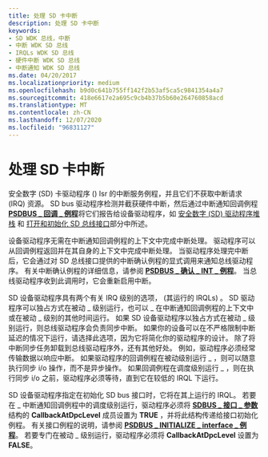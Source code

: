 ```yaml
---
title: 处理 SD 卡中断
description: 处理 SD 卡中断
keywords:
- SD WDK 总线，中断
- 中断 WDK SD 总线
- IRQLs WDK SD 总线
- 硬件中断 WDK SD 总线
- 中断通知 WDK SD 总线
ms.date: 04/20/2017
ms.localizationpriority: medium
ms.openlocfilehash: b9d0c641b755ff142f2b53af5ca5c9841354a4a7
ms.sourcegitcommit: 418e6617e2a695c9cb4b37b5b60e264760858acd
ms.translationtype: MT
ms.contentlocale: zh-CN
ms.lasthandoff: 12/07/2020
ms.locfileid: "96831127"
---
```

# <a name="handling-sd-card-interrupts"></a>处理 SD 卡中断


安全数字 (SD) 卡驱动程序 () Isr 的中断服务例程，并且它们不获取中断请求 (IRQ) 资源。 SD bus 驱动程序检测并截获硬件中断，然后通过中断通知回调例程 [**PSDBUS \_ 回调 \_ 例程**](/windows-hardware/drivers/ddi/ntddsd/nc-ntddsd-sdbus_callback_routine)将它们报告给设备驱动程序，如 [安全数字 (SD) 驱动程序堆栈](./sd-card-driver-stack.md) 和 [打开和初始化 SD 总线接口](./opening--initializing-and-closing-an-sd-card-bus-interface.md)部分中所述。

设备驱动程序无需在中断通知回调例程的上下文中完成中断处理。 驱动程序可以从回调例程返回并在其自身的上下文中完成中断处理。 当驱动程序处理完中断后，它会通过对 SD 总线接口提供的中断确认例程的显式调用来通知总线驱动程序。 有关中断确认例程的详细信息，请参阅 [**PSDBUS \_ 确认 \_ INT \_ 例程**](/windows-hardware/drivers/ddi/ntddsd/nc-ntddsd-psdbus_acknowledge_int_routine)。 当总线驱动程序收到此调用时，它会重新启用中断。

SD 设备驱动程序具有两个有关 IRQ 级别的选项， (其运行的 IRQLs) 。 SD 驱动程序可以独占方式在被动 \_ 级别运行，也可以 \_ 在中断通知回调例程的上下文中或在被动 \_ 级别的其他时间运行。 如果 SD 设备驱动程序以独占方式在被动 \_ 级别运行，则总线驱动程序会负责同步中断。 如果你的设备可以在不严格限制中断延迟的情况下运行，请选择此选项，因为它将简化你的驱动程序的设计。 除了将中断同步任务卸载到总线驱动程序外，还有其他好处。 例如，驱动程序必须经常传输数据以响应中断。 如果驱动程序的回调例程在被动级别运行 \_ ，则可以随意执行同步 i/o 操作，而不是异步操作。 如果回调例程在调度级别运行 \_ ，则在执行同步 i/o 之前，驱动程序必须等待，直到它在较低的 IRQL 下运行。

SD 设备驱动程序指定在初始化 SD bus 接口时，它将在其上运行的 IRQL。 若要在 \_ 中断通知回调例程中的调度级别运行，驱动程序必须将 [**SDBUS \_ 接口 \_ 参数**](/previous-versions/windows/hardware/drivers/ff537919(v=vs.85))结构的 **CallbackAtDpcLevel** 成员设置为 **TRUE** ，并将此结构传递给接口初始化例程。 有关接口例程的说明，请参阅 [**PSDBUS \_ INITIALIZE \_ interface \_ 例程**](/windows-hardware/drivers/ddi/ntddsd/nc-ntddsd-psdbus_initialize_interface_routine)。 若要专门在被动 \_ 级别运行，驱动程序必须将 **CallbackAtDpcLevel** 设置为 **FALSE**。

 

